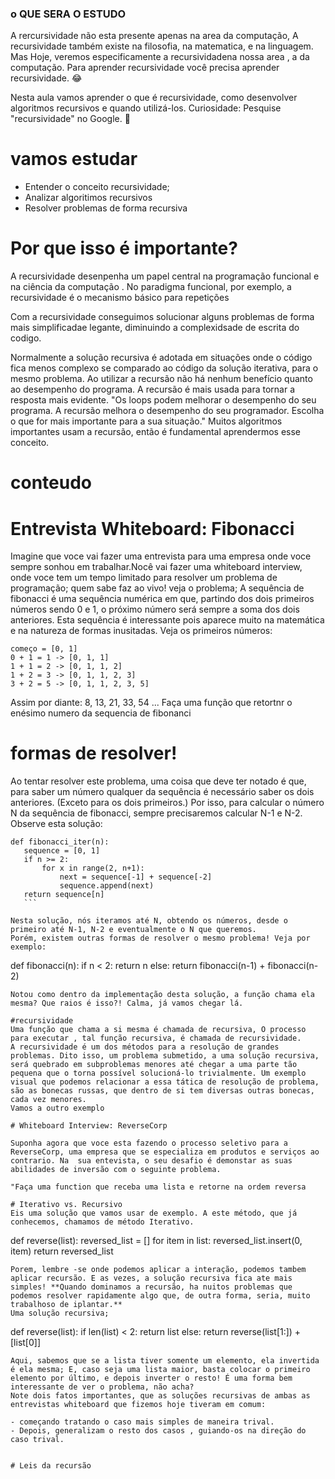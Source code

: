 ### o QUE SERA O ESTUDO

A rercursividade não esta presente apenas na area da computação, A recursividade também existe na filosofia, na matematica, e na linguagem. Mas Hoje, veremos especificamente a recursividadena  nossa  area , a da computação. Para aprender  recursividade você precisa aprender recursividade. 😂

Nesta aula vamos aprender o que é recursividade, como desenvolver algoritmos recursivos e quando utilizá-los.
Curiosidade: Pesquise "recursividade" no Google. 👀

# vamos estudar
- Entender o conceito recursividade;
- Analizar algoritimos recursivos
- Resolver problemas de forma recursiva

# Por que isso é importante?
A recursividade desenpenha um papel  central na programação funcional e na ciência da computação . No paradigma funcional, por exemplo, a recursividade é o mecanismo básico para repetições

Com a recursividade conseguimos solucionar alguns problemas de forma mais  simplificadae legante, diminuindo a complexidsade de escrita do codigo.

Normalmente a solução recursiva é adotada em situações onde o código fica menos complexo se comparado ao código da solução iterativa, para o mesmo problema. Ao utilizar a recursão não há nenhum benefício quanto ao desempenho do programa. A recursão é mais usada para tornar a resposta mais evidente.
"Os loops podem melhorar o desempenho do seu programa. A recursão melhora o desempenho do seu programador. Escolha o que for mais importante para a sua situação."
Muitos algoritmos importantes usam a recursão, então é fundamental aprendermos esse conceito.

# conteudo

# Entrevista Whiteboard: Fibonacci
Imagine que voce vai fazer uma entrevista para uma empresa onde voce sempre sonhou em trabalhar.Nocê vai fazer uma whiteboard interview, onde voce tem um tempo limitado para resolver um problema de programação; quem sabe faz ao vivo! veja o problema;
A  sequência de fibonacci é uma sequência numérica em que, partindo dos dois primeiros números sendo 0 e 1, o próximo número será sempre a soma dos dois anteriores. Esta sequência é interessante pois aparece muito na matemática e na natureza de formas inusitadas. Veja os primeiros números:

```
começo = [0, 1]
0 + 1 = 1 -> [0, 1, 1]
1 + 1 = 2 -> [0, 1, 1, 2]
1 + 2 = 3 -> [0, 1, 1, 2, 3]
3 + 2 = 5 -> [0, 1, 1, 2, 3, 5]
```
Assim por diante: 8, 13, 21, 33, 54 ...
Faça uma função que retortnr o enésimo numero da sequencia de fibonanci

# formas de resolver!

Ao tentar resolver este problema, uma coisa que deve ter notado é que, para saber um número qualquer da sequência é necessário saber os dois anteriores. (Exceto para os dois primeiros.) Por isso, para calcular o número N da sequência de fibonacci, sempre precisaremos calcular N-1 e N-2. Observe esta solução:
 ```
 def fibonacci_iter(n):
    sequence = [0, 1]
    if n >= 2:
        for x in range(2, n+1):
            next = sequence[-1] + sequence[-2]
            sequence.append(next)
    return sequence[n]
    ```

Nesta solução, nós iteramos até N, obtendo os números, desde o primeiro até N-1, N-2 e eventualmente o N que queremos.
Porém, existem outras formas de resolver o mesmo problema! Veja por exemplo:
```
def fibonacci(n):
    if n < 2:
        return n
    else:
        return fibonacci(n-1) + fibonacci(n-2)
```
Notou como dentro da implementação desta solução, a função chama ela mesma? Que raios é isso?! Calma, já vamos chegar lá.

#recursividade
Uma função que chama a si mesma é chamada de recursiva, O processo para executar , tal função recursiva, é chamada de recursividade.
A recursividade é um dos métodos para a resolução de grandes problemas. Dito isso, um problema submetido, a uma solução recursiva, será quebrado em subproblemas menores até chegar a uma parte tão pequena que o torna possível solucioná-lo trivialmente. Um exemplo visual que podemos relacionar a essa tática de resolução de problema, são as bonecas russas, que dentro de si tem diversas outras bonecas, cada vez menores.
Vamos a outro exemplo

# Whiteboard Interview: ReverseCorp

Suponha agora que voce esta fazendo o processo seletivo para a ReverseCorp, uma empresa que se especializa em produtos e serviços ao contrario. Na  sua entevista, o seu desafio é demonstar as suas abilidades de inversão com o seguinte problema.

"Faça uma function que receba uma lista e retorne na ordem reversa

# Iterativo vs. Recursivo
Eis uma solução que vamos usar de exemplo. A este método, que já conhecemos, chamamos de método Iterativo.

```
def reverse(list):
    reversed_list = []
    for item in list:
        reversed_list.insert(0, item)
    return reversed_list
```
Porem, lembre -se onde podemos aplicar a interação, podemos tambem aplicar recursão. E as vezes, a solução recursiva fica ate mais simples! **Quando dominamos a recursão, ha nuitos problemas que podemos resolver rapidamente algo que, de outra forma, seria, muito trabalhoso de iplantar.**
Uma solução recursiva;
```
def reverse(list):
    if len(list) < 2:
        return list
    else:
        return reverse(list[1:]) + [list[0]]
```
Aqui, sabemos que se a lista tiver somente um elemento, ela invertida é ela mesma; E, caso seja uma lista maior, basta colocar o primeiro elemento por último, e depois inverter o resto! É uma forma bem interessante de ver o problema, não acha?
Note dois fatos importantes, que as soluções recursivas de ambas as entrevistas whiteboard que fizemos hoje tiveram em comum:

- começando tratando o caso mais simples de maneira trival.
- Depois, generalizam o resto dos casos , guiando-os na direção do caso trival.


# Leis da recursão